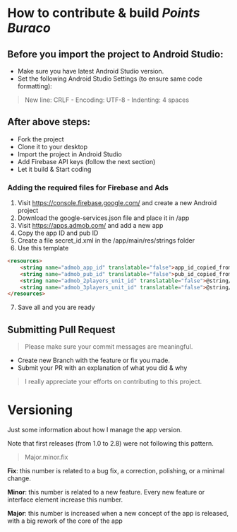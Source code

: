 
# How to contribute & build *Points Buraco*

## Before you import the project to Android Studio:

- Make sure you have latest Android Studio version.
- Set the following Android Studio Settings (to ensure same code formatting):

> New line: CRLF - Encoding: UTF-8 - Indenting: 4 spaces
 

## After above steps:

- Fork the project
- Clone it to your desktop
- Import the project in Android Studio
- Add Firebase API keys (follow the next section)
- Let it build & Start coding

### Adding the required files for Firebase and Ads
1. Visit https://console.firebase.google.com/ and create a new Android project
2. Download the google-services.json file and place it in /app
3. Visit https://apps.admob.com/ and add a new app
4. Copy the app ID and pub ID
5. Create a file secret_id.xml in the /app/main/res/strings folder
6. Use this template
<?xml version="1.0" encoding="utf-8"?>
```html
<resources>
    <string name="admob_app_id" translatable="false">app_id_copied_from_Admob</string>
    <string name="admob_pub_id" translatable="false">pub_id_copied_from_Adomob_account_settings</string>
    <string name="admob_2players_unit_id" translatable="false">@string/test_ad_unit_id</string>
    <string name="admob_3players_unit_id" translatable="false">@string/test_ad_unit_id</string>
</resources>
```
7. Save all and you are ready

## Submitting Pull Request

> Please make sure your commit messages are meaningful.
 
- Create new Branch with the feature or fix you made.
- Submit your PR with an explanation of what you did & why

> I really appreciate your efforts on contributing to this project.


# Versioning

Just some information about how I manage the app version.

Note that first releases (from 1.0 to 2.8) were not following this pattern.

> Major.minor.fix

**Fix**: this number is related to a bug fix, a correction, polishing, or a minimal change. 

**Minor**: this number is related to a new feature. Every new feature or interface element increase this number.

**Major**: this number is increased when a new concept of the app is released, with a big rework of the core of the app